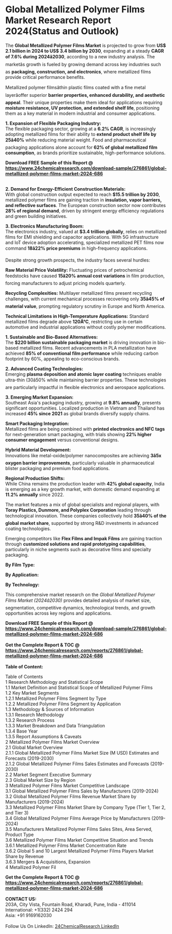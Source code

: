 <h1>Global Metallized Polymer Films Market Research Report 2024(Status and Outlook)</h1><p>The <strong>Global Metallized Polymer Films Market</strong> is projected to grow from <strong>US$ 2.1 billion in 2024 to US$ 3.4 billion by 2030</strong>, expanding at a steady <strong>CAGR of 7.6% during 2024â2030</strong>, according to a new industry analysis. The marketâs growth is fueled by growing demand across key industries such as <strong>packaging, construction, and electronics</strong>, where metallized films provide critical performance benefits.</p><p>Metallized polymer filmsâthin plastic films coated with a fine metal layerâoffer superior <strong>barrier properties, enhanced durability, and aesthetic appeal</strong>. Their unique properties make them ideal for applications requiring <strong>moisture resistance, UV protection, and extended shelf life</strong>, positioning them as a key material in modern industrial and consumer applications.</p><p><strong>1. Expansion of Flexible Packaging Industry:</strong><br>
The flexible packaging sector, growing at a <strong>6.2% CAGR</strong>, is increasingly adopting metallized films for their ability to <strong>extend product shelf life by 25â40%</strong> while reducing material weight. Food and pharmaceutical packaging applications alone account for <strong>62% of global metallized film consumption</strong>, as brands prioritize sustainable, high-performance solutions.</p><div><b>Download FREE Sample of this Report @ 
            <a href="https://www.24chemicalresearch.com/download-sample/276861/global-metallized-polymer-films-market-2024-686">
            https://www.24chemicalresearch.com/download-sample/276861/global-metallized-polymer-films-market-2024-686</a></b></div><br><p><strong>2. Demand for Energy-Efficient Construction Materials:</strong><br>
With global construction output expected to reach <strong>$15.5 trillion by 2030</strong>, metallized polymer films are gaining traction in <strong>insulation, vapor barriers, and reflective surfaces</strong>. The European construction sector now contributes <strong>28% of regional demand</strong>, driven by stringent energy efficiency regulations and green building initiatives.</p><p><strong>3. Electronics Manufacturing Boom:</strong><br>
The electronics industry, valued at <strong>$3.4 trillion globally</strong>, relies on metallized films for EMI shielding and capacitor applications. With 5G infrastructure and IoT device adoption accelerating, specialized metallized PET films now command <strong>18â22% price premiums</strong> in high-frequency applications.</p><p>Despite strong growth prospects, the industry faces several hurdles:</p><p><strong>Raw Material Price Volatility:</strong> Fluctuating prices of petrochemical feedstocks have caused <strong>15â20% annual cost variations</strong> in film production, forcing manufacturers to adjust pricing models quarterly.</p><p><strong>Recycling Complexities:</strong> Multilayer metallized films present recycling challenges, with current mechanical processes recovering only <strong>35â45% of material value</strong>, prompting regulatory scrutiny in Europe and North America.</p><p><strong>Technical Limitations in High-Temperature Applications:</strong> Standard metallized films degrade above <strong>120Â°C</strong>, restricting use in certain automotive and industrial applications without costly polymer modifications.</p><p><strong>1. Sustainable and Bio-Based Alternatives:</strong><br>
The <strong>$220 billion sustainable packaging market</strong> is driving innovation in bio-based metallized films. Recent advancements in PLA metallization have achieved <strong>85% of conventional film performance</strong> while reducing carbon footprint by 60%, appealing to eco-conscious brands.</p><p><strong>2. Advanced Coating Technologies:</strong><br>
Emerging <strong>plasma deposition and atomic layer coating</strong> techniques enable ultra-thin (30â50% while maintaining barrier properties. These technologies are particularly impactful in flexible electronics and aerospace applications.</p><p><strong>3. Emerging Market Expansion:</strong><br>
Southeast Asia's packaging industry, growing at <strong>9.8% annually</strong>, presents significant opportunities. Localized production in Vietnam and Thailand has increased <strong>45% since 2021</strong> as global brands diversify supply chains.</p><p><strong>Smart Packaging Integration:</strong><br>
	Metallized films are being combined with <strong>printed electronics and NFC tags</strong> for next-generation smart packaging, with trials showing <strong>22% higher consumer engagement</strong> versus conventional designs.</p><p><strong>Hybrid Material Development:</strong><br>
	Innovations like metal-oxide/polymer nanocomposites are achieving <strong>3â5x oxygen barrier improvements</strong>, particularly valuable in pharmaceutical blister packaging and premium food applications.</p><p><strong>Regional Production Shifts:</strong><br>
	While China remains the production leader with <strong>42% global capacity</strong>, India is emerging as a key growth market, with domestic demand expanding at <strong>11.2% annually</strong> since 2022.</p><p>The market features a mix of global specialists and regional players, with <strong>Toray Plastics, Dunmore, and Polyplex Corporation</strong> leading through technological innovation. These companies collectively hold <strong>35â40% of the global market share</strong>, supported by strong R&amp;D investments in advanced coating technologies.</p><p>Emerging competitors like <strong>Flex Films and Impak Films</strong> are gaining traction through <strong>customized solutions and rapid prototyping capabilities</strong>, particularly in niche segments such as decorative films and specialty packaging.</p><p><strong>By Film Type:</strong></p><p><strong>By Application:</strong></p><p><strong>By Technology:</strong></p><p>This comprehensive market research on the <em>Global Metallized Polymer Films Market (2024â2030)</em> provides detailed analysis of market size, segmentation, competitive dynamics, technological trends, and growth opportunities across key regions and applications.</p><div><b>Download FREE Sample of this Report @ 
            <a href="https://www.24chemicalresearch.com/download-sample/276861/global-metallized-polymer-films-market-2024-686">
            https://www.24chemicalresearch.com/download-sample/276861/global-metallized-polymer-films-market-2024-686</a></b></div><br><div><b>Get the Complete Report & TOC @ 
            <a href="https://www.24chemicalresearch.com/reports/276861/global-metallized-polymer-films-market-2024-686">
            https://www.24chemicalresearch.com/reports/276861/global-metallized-polymer-films-market-2024-686</a></b></div><br>
            <b>Table of Content:</b><p>Table of Contents<br />
1 Research Methodology and Statistical Scope<br />
1.1 Market Definition and Statistical Scope of Metallized Polymer Films<br />
1.2 Key Market Segments<br />
1.2.1 Metallized Polymer Films Segment by Type<br />
1.2.2 Metallized Polymer Films Segment by Application<br />
1.3 Methodology & Sources of Information<br />
1.3.1 Research Methodology<br />
1.3.2 Research Process<br />
1.3.3 Market Breakdown and Data Triangulation<br />
1.3.4 Base Year<br />
1.3.5 Report Assumptions & Caveats<br />
2 Metallized Polymer Films Market Overview<br />
2.1 Global Market Overview<br />
2.1.1 Global Metallized Polymer Films Market Size (M USD) Estimates and Forecasts (2019-2030)<br />
2.1.2 Global Metallized Polymer Films Sales Estimates and Forecasts (2019-2030)<br />
2.2 Market Segment Executive Summary<br />
2.3 Global Market Size by Region<br />
3 Metallized Polymer Films Market Competitive Landscape<br />
3.1 Global Metallized Polymer Films Sales by Manufacturers (2019-2024)<br />
3.2 Global Metallized Polymer Films Revenue Market Share by Manufacturers (2019-2024)<br />
3.3 Metallized Polymer Films Market Share by Company Type (Tier 1, Tier 2, and Tier 3)<br />
3.4 Global Metallized Polymer Films Average Price by Manufacturers (2019-2024)<br />
3.5 Manufacturers Metallized Polymer Films Sales Sites, Area Served, Product Type<br />
3.6 Metallized Polymer Films Market Competitive Situation and Trends<br />
3.6.1 Metallized Polymer Films Market Concentration Rate<br />
3.6.2 Global 5 and 10 Largest Metallized Polymer Films Players Market Share by Revenue<br />
3.6.3 Mergers & Acquisitions, Expansion<br />
4 Metallized Polymer Fil</p><div><b>Get the Complete Report & TOC @ 
            <a href="https://www.24chemicalresearch.com/reports/276861/global-metallized-polymer-films-market-2024-686">
            https://www.24chemicalresearch.com/reports/276861/global-metallized-polymer-films-market-2024-686</a></b></div><br><b>CONTACT US:</b><br>
            203A, City Vista, Fountain Road, Kharadi, Pune, India - 411014<br>
            International: +1(332) 2424 294<br>
            Asia: +91 9169162030 <br><br>
            Follow Us On LinkedIn: <a href="https://www.linkedin.com/company/24chemicalresearch/">24ChemicalResearch LinkedIn</a>
